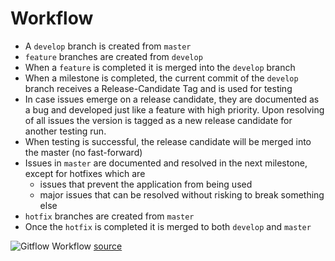 # Workflow

- A `develop` branch is created from `master`
- `feature` branches are created from `develop`
- When a `feature` is completed it is merged into the `develop` branch
- When a milestone is completed, the current commit of the `develop` branch receives a Release-Candidate Tag and 
is used for testing
- In case issues emerge on a release candidate, they are documented as a bug and developed just like a feature with
high priority. Upon resolving of all issues the version is tagged as a new release candidate for another testing run.
- When testing is successful, the release candidate will be merged into the master (no fast-forward)
- Issues in `master` are documented and resolved in the next milestone, except for hotfixes which are
  - issues that prevent the application from being used
  - major issues that can be resolved without risking to break something else
- `hotfix` branches are created from `master`
- Once the `hotfix` is completed it is merged to both `develop` and `master`

![Gitflow Workflow](https://wac-cdn.atlassian.com/dam/jcr:b5259cce-6245-49f2-b89b-9871f9ee3fa4/03%20(2).svg?cdnVersion=995)
[source](https://www.atlassian.com/git/tutorials/comparing-workflows/gitflow-workflow)

